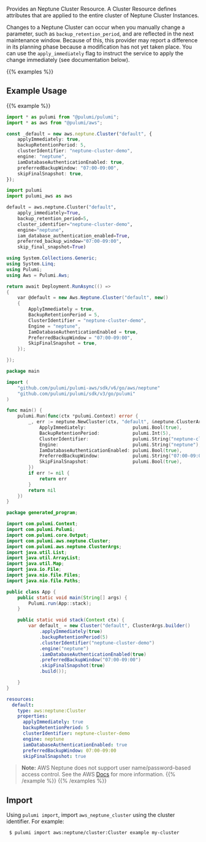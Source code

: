 Provides an Neptune Cluster Resource. A Cluster Resource defines attributes that are
applied to the entire cluster of Neptune Cluster Instances.

Changes to a Neptune Cluster can occur when you manually change a
parameter, such as `backup_retention_period`, and are reflected in the next maintenance
window. Because of this, this provider may report a difference in its planning
phase because a modification has not yet taken place. You can use the
`apply_immediately` flag to instruct the service to apply the change immediately
(see documentation below).

{{% examples %}}
## Example Usage
{{% example %}}

```typescript
import * as pulumi from "@pulumi/pulumi";
import * as aws from "@pulumi/aws";

const _default = new aws.neptune.Cluster("default", {
    applyImmediately: true,
    backupRetentionPeriod: 5,
    clusterIdentifier: "neptune-cluster-demo",
    engine: "neptune",
    iamDatabaseAuthenticationEnabled: true,
    preferredBackupWindow: "07:00-09:00",
    skipFinalSnapshot: true,
});
```
```python
import pulumi
import pulumi_aws as aws

default = aws.neptune.Cluster("default",
    apply_immediately=True,
    backup_retention_period=5,
    cluster_identifier="neptune-cluster-demo",
    engine="neptune",
    iam_database_authentication_enabled=True,
    preferred_backup_window="07:00-09:00",
    skip_final_snapshot=True)
```
```csharp
using System.Collections.Generic;
using System.Linq;
using Pulumi;
using Aws = Pulumi.Aws;

return await Deployment.RunAsync(() => 
{
    var @default = new Aws.Neptune.Cluster("default", new()
    {
        ApplyImmediately = true,
        BackupRetentionPeriod = 5,
        ClusterIdentifier = "neptune-cluster-demo",
        Engine = "neptune",
        IamDatabaseAuthenticationEnabled = true,
        PreferredBackupWindow = "07:00-09:00",
        SkipFinalSnapshot = true,
    });

});
```
```go
package main

import (
	"github.com/pulumi/pulumi-aws/sdk/v6/go/aws/neptune"
	"github.com/pulumi/pulumi/sdk/v3/go/pulumi"
)

func main() {
	pulumi.Run(func(ctx *pulumi.Context) error {
		_, err := neptune.NewCluster(ctx, "default", &neptune.ClusterArgs{
			ApplyImmediately:                 pulumi.Bool(true),
			BackupRetentionPeriod:            pulumi.Int(5),
			ClusterIdentifier:                pulumi.String("neptune-cluster-demo"),
			Engine:                           pulumi.String("neptune"),
			IamDatabaseAuthenticationEnabled: pulumi.Bool(true),
			PreferredBackupWindow:            pulumi.String("07:00-09:00"),
			SkipFinalSnapshot:                pulumi.Bool(true),
		})
		if err != nil {
			return err
		}
		return nil
	})
}
```
```java
package generated_program;

import com.pulumi.Context;
import com.pulumi.Pulumi;
import com.pulumi.core.Output;
import com.pulumi.aws.neptune.Cluster;
import com.pulumi.aws.neptune.ClusterArgs;
import java.util.List;
import java.util.ArrayList;
import java.util.Map;
import java.io.File;
import java.nio.file.Files;
import java.nio.file.Paths;

public class App {
    public static void main(String[] args) {
        Pulumi.run(App::stack);
    }

    public static void stack(Context ctx) {
        var default_ = new Cluster("default", ClusterArgs.builder()        
            .applyImmediately(true)
            .backupRetentionPeriod(5)
            .clusterIdentifier("neptune-cluster-demo")
            .engine("neptune")
            .iamDatabaseAuthenticationEnabled(true)
            .preferredBackupWindow("07:00-09:00")
            .skipFinalSnapshot(true)
            .build());

    }
}
```
```yaml
resources:
  default:
    type: aws:neptune:Cluster
    properties:
      applyImmediately: true
      backupRetentionPeriod: 5
      clusterIdentifier: neptune-cluster-demo
      engine: neptune
      iamDatabaseAuthenticationEnabled: true
      preferredBackupWindow: 07:00-09:00
      skipFinalSnapshot: true
```

> **Note:** AWS Neptune does not support user name/password–based access control.
See the AWS [Docs](https://docs.aws.amazon.com/neptune/latest/userguide/limits.html) for more information.
{{% /example %}}
{{% /examples %}}

## Import

Using `pulumi import`, import `aws_neptune_cluster` using the cluster identifier. For example:

```sh
 $ pulumi import aws:neptune/cluster:Cluster example my-cluster
```
 